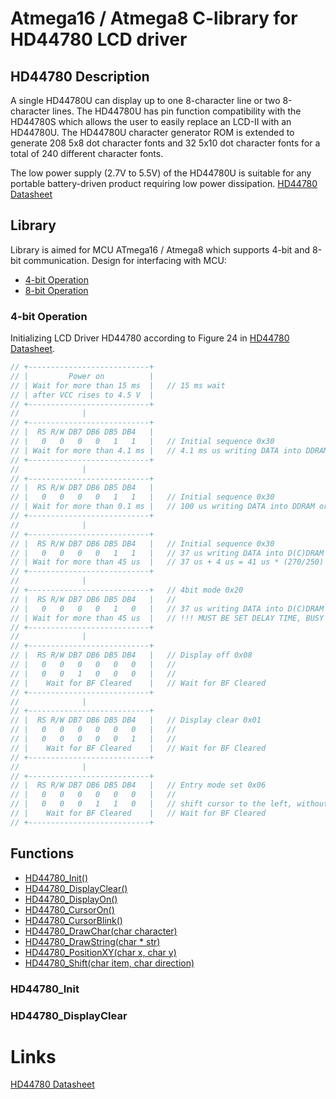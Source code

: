 # Atmega16 / Atmega8 C-library for HD44780 LCD driver

## HD44780 Description
A single HD44780U can display up to one 8-character line or two 8-character lines. The HD44780U has pin function compatibility with the HD44780S which allows the user to easily replace an LCD-II with an HD44780U. The HD44780U character generator ROM is extended to generate 208 5x8 dot character fonts and 32 5x10 dot character fonts for a total of 240 different character fonts.

The low power supply (2.7V to 5.5V) of the HD44780U is suitable for any portable battery-driven product requiring low power dissipation. [HD44780 Datasheet](https://www.sparkfun.com/datasheets/LCD/HD44780.pdf)

## Library
Library is aimed for MCU ATmega16 / Atmega8 which supports 4-bit and 8-bit communication. Design for interfacing with MCU:
- [4-bit Operation](#4-bit-operation)
- [8-bit Operation](#8-bit-operation)

### 4-bit Operation

Initializing LCD Driver HD44780 according to Figure 24 in [HD44780 Datasheet](https://www.sparkfun.com/datasheets/LCD/HD44780.pdf).
 ```c
// +---------------------------+
// |         Power on          |
// | Wait for more than 15 ms  |   // 15 ms wait
// | after VCC rises to 4.5 V  |
// +---------------------------+
//              |
// +---------------------------+ 
// |  RS R/W DB7 DB6 DB5 DB4   |   
// |   0   0   0   0   1   1   |   // Initial sequence 0x30
// | Wait for more than 4.1 ms |   // 4.1 ms us writing DATA into DDRAM or CGRAM
// +---------------------------+
//              |
// +---------------------------+
// |  RS R/W DB7 DB6 DB5 DB4   |   
// |   0   0   0   0   1   1   |   // Initial sequence 0x30
// | Wait for more than 0.1 ms |   // 100 us writing DATA into DDRAM or CGRAM
// +---------------------------+
//              |
// +---------------------------+
// |  RS R/W DB7 DB6 DB5 DB4   |   // Initial sequence 0x30
// |   0   0   0   0   1   1   |   // 37 us writing DATA into D(C)DRAM 4us tadd - time after BF disapeared
// | Wait for more than 45 us  |   // 37 us + 4 us = 41 us * (270/250) = 45us
// +---------------------------+  
//              |
// +---------------------------+   // 4bit mode 0x20
// |  RS R/W DB7 DB6 DB5 DB4   |   // 
// |   0   0   0   0   1   0   |   // 37 us writing DATA into D(C)DRAM 4us tadd - time after BF disapeared
// | Wait for more than 45 us  |   // !!! MUST BE SET DELAY TIME, BUSY FLAG CHECK DOESN'T WORK CORRECTLY !!!
// +---------------------------+
//              |
// +---------------------------+
// |  RS R/W DB7 DB6 DB5 DB4   |   // Display off 0x08
// |   0   0   0   0   0   0   |   // 
// |   0   0   1   0   0   0   |   // 
// |    Wait for BF Cleared    |   // Wait for BF Cleared
// +---------------------------+
//              |
// +---------------------------+
// |  RS R/W DB7 DB6 DB5 DB4   |   // Display clear 0x01
// |   0   0   0   0   0   0   |   //
// |   0   0   0   0   0   1   |   //
// |    Wait for BF Cleared    |   // Wait for BF Cleared
// +---------------------------+
//              |
// +---------------------------+
// |  RS R/W DB7 DB6 DB5 DB4   |   // Entry mode set 0x06
// |   0   0   0   0   0   0   |   // 
// |   0   0   0   1   1   0   |   // shift cursor to the left, without text shifting
// |    Wait for BF Cleared    |   // Wait for BF Cleared
// +---------------------------+
```
## Functions

- [HD44780_Init()](#hd44780_init)
- [HD44780_DisplayClear()](#hd44780_displayclear)
- [HD44780_DisplayOn()](#hd44780_displayon)
- [HD44780_CursorOn()](#hd44780_cursoron)
- [HD44780_CursorBlink()](#hd44780_cursorblink)
- [HD44780_DrawChar(char character)](#hd44780_drawchar)
- [HD44780_DrawString(char * str)](#hd44780_drawstring)
- [HD44780_PositionXY(char x, char y)](#hd44780_positionxy)
- [HD44780_Shift(char item, char direction)](#hd44780_shift)

### HD44780_Init

### HD44780_DisplayClear


# Links
[HD44780 Datasheet](https://www.sparkfun.com/datasheets/LCD/HD44780.pdf)

